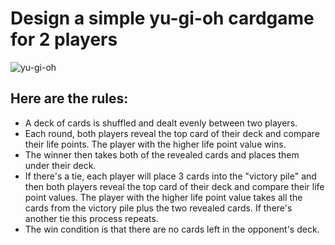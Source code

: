 # Design a simple yu-gi-oh cardgame for 2 players

![yu-gi-oh](https://ygoprodeck.com/pics/46986417.jpg)

## Here are the rules:

- A deck of cards is shuffled and dealt evenly between two players.
- Each round, both players reveal the top card of their deck and compare their life points. The player with the higher life point value wins.
- The winner then takes both of the revealed cards and places them under their deck.
- If there's a tie, each player will place 3 cards into the "victory pile" and then both players reveal the top card of their deck and compare their life point values. The player with the higher life point value takes all the cards from the victory pile plus the two revealed cards. If there's another tie this process repeats.
- The win condition is that there are no cards left in the opponent's deck.